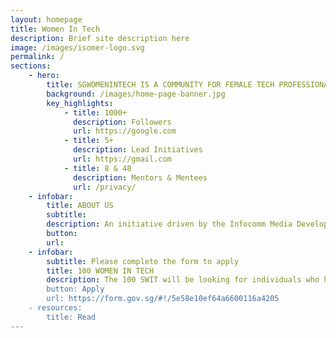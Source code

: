 ```yaml
---
layout: homepage
title: Women In Tech
description: Brief site description here
image: /images/isomer-logo.svg
permalink: /
sections:
    - hero:
        title: SGWOMENINTECH IS A COMMUNITY FOR FEMALE TECH PROFESSIONALS
        background: /images/home-page-banner.jpg
        key_highlights:
            - title: 1000+
              description: Followers
              url: https://google.com
            - title: 5+
              description: Lead Initiatives
              url: https://gmail.com
            - title: 8 & 48 
              description: Mentors & Mentees
              url: /privacy/
    - infobar:
        title: ABOUT US
        subtitle:
        description: An initiative driven by the Infocomm Media Development Authority (IMDA) and supported by community and industry partners, SG Women In Tech aims to attract, retain and develop women talent across a diversity of jobs in the infocomm workforce. SG Women In Tech believes in the value of a diverse workforce and looks to improve perceptions of tech/infocomm careers, and to establish Singapore as a progressive thought leader in having a globally attractive environment and a supportive ecosystem for infocomm talent.
        button: 
        url: 
    - infobar:
        subtitle: Please complete the form to apply
        title: 100 WOMEN IN TECH
        description: The 100 SWIT will be looking for individuals who have made the headlines or influenced important stories over the past 12 months, as well as those who have inspiring stories to tell, achieved something significant or influenced the communities in ways that might not typically make the news. The pool of names will then be assessed against this year's theme – The Diversity of Female in Tech. The call for nominations will take place from 30 March 2020 to 30 April 2020. Please access the nomination form here.<img src="/images/glolbal-women-change-banner.jpg"/>
        button: Apply
        url: https://form.gov.sg/#!/5e58e10ef64a6600116a4205
    - resources:
        title: Read
---
```

